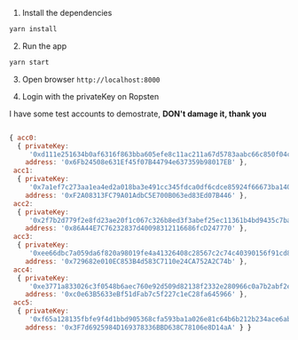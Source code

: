 1. Install the dependencies

```bash
yarn install
```

2. Run the app

```bash
yarn start
```

3. Open browser `http://localhost:8000`

4. Login with the privateKey on Ropsten

I have some test accounts to demostrate, **DON't damage it, thank you**

```javascript

{ acc0:
  { privateKey:
     '0xd111e251634b0af6316f863bba605efe8c11ac211a67d5783aabc66c850f04c5',
    address: '0x6Fb24508e631Ef45f07B44794e637359b98017EB' },
 acc1:
  { privateKey:
     '0x7a1ef7c273aa1ea4ed2a018ba3e491cc345fdca0df6cdce85924f66673ba140a',
    address: '0xF2A08313FC79A01AdbC5E700B063ed83Ed07B446' },
 acc2:
  { privateKey:
     '0x2f7b2d779f2e8fd23ae20f1c067c326b8ed3f3abef25ec11361b4bd9435c7ba0',
    address: '0x86A44E7C76232837d40098312116686fcD247770' },
 acc3:
  { privateKey:
     '0xee66dbc7a059da6f820a98019fe4a41326408c28567c2c74c40390156f91cd8a',
    address: '0x729682e010EC853B4d583C7110e24CA752A2C74b' },
 acc4:
  { privateKey:
     '0xe3771a833026c3f0548b6aec760e92d509d82138f2332e280966c0a7b2abf2ea',
    address: '0xc0e63B5633eBf51dFab7c5f227c1eC28fa645966' },
 acc5:
  { privateKey:
     '0xf65a128135fbfe9f4d1bbd905368cfa593ba1a026e81c64b6b212b234ace6ab0',
    address: '0x3F7d6925984D169378336BBD638C78106e8D14aA' } }

```